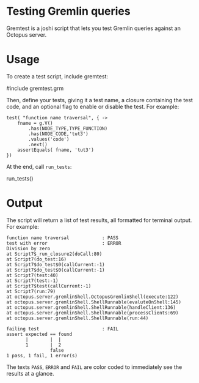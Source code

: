 # Testing Gremlin queries

Gremtest is a joshi script that lets you test Gremlin queries against an Octopus server.

# Usage

To create a test script, include gremtest:

  #include gremtest.grm

Then, define your tests, giving it a test name, a closure containing the test code, and an optional flag to enable or disable the test. For example:

```
test( "function name traversal", { ->
	fname = g.V()
		.has(NODE_TYPE,TYPE_FUNCTION)
		.has(NODE_CODE,'tut3')
		.values('code')
		.next()
	assertEquals( fname, 'tut3')
})
```

At the end, call `run_tests`:

  run_tests()

# Output

The script will return a list of test results, all formatted for terminal output. For example:

```
function name traversal            : PASS
test with error                    : ERROR
Division by zero
at Script7$_run_closure2(doCall:80)
at Script7(do_test:16)
at Script7$do_test$0(callCurrent:-1)
at Script7$do_test$0(callCurrent:-1)
at Script7(test:40)
at Script7(test:-1)
at Script7$test(callCurrent:-1)
at Script7(run:79)
at octopus.server.gremlinShell.OctopusGremlinShell(execute:122)
at octopus.server.gremlinShell.ShellRunnable(evaluteOnShell:145)
at octopus.server.gremlinShell.ShellRunnable(handleClient:136)
at octopus.server.gremlinShell.ShellRunnable(processClients:69)
at octopus.server.gremlinShell.ShellRunnable(run:44)

failing test                       : FAIL
assert expected == found
       |        |  |
       1        |  2
                false
1 pass, 1 fail, 1 error(s)
```

The texts `PASS`, `ERROR` and `FAIL` are color coded to immediately see the results at a glance.

